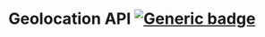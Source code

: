 # Geolocation API [![Generic badge](https://img.shields.io/badge/Created_with.Flask-blue.svg)](https://www.pluralsight.com/courses/python-flask-rest-api)

